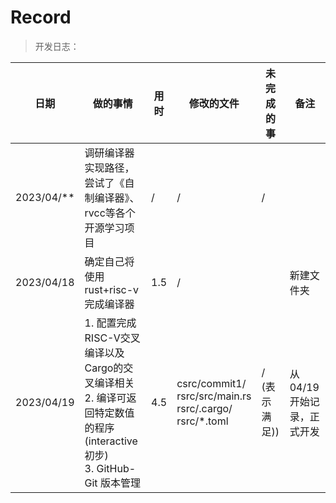 # Record

> 开发日志：

| 日期       | 做的事情                                                                                                                          | 用时 | 修改的文件                                                             | 未完成的事         | 备注                      |
| ---------- | --------------------------------------------------------------------------------------------------------------------------------- | ---- | ---------------------------------------------------------------------- | ------------------ | ------------------------- |
| 2023/04/** | 调研编译器实现路径，尝试了《自制编译器》、rvcc等各个开源学习项目                                                                  | /    | /                                                                      | /                  |                           |
| 2023/04/18 | 确定自己将使用rust+risc-v完成编译器                                                                                               | 1.5  | /                                                                      |                    | 新建文件夹                |
| 2023/04/19 | 1. 配置完成RISC-V交叉编译以及Cargo的交叉编译相关<br />2. 编译可返回特定数值的程序(interactive 初步)<br />3. GitHub-Git 版本管理 | 4.5  | csrc/commit1/<br />rsrc/src/main.rs<br />rsrc/.cargo/<br />rsrc/*.toml | /<br />(表示满足)) | 从04/19开始记录，正式开发 |
